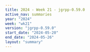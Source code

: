 ```yaml
---
title: 2024 - Week 21 - jgrpp-0.59.0
active_nav: summaries
year: "2024"
week: "wk21"
version: "jgrpp-0.59.0"
start_date: "2024-05-20"
end_date: "2024-05-26"
layout: "summary"
---
```

